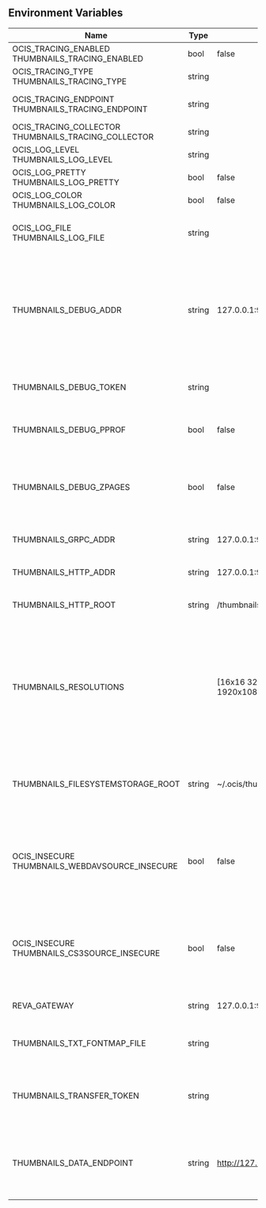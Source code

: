 ## Environment Variables

| Name | Type | Default Value | Description |
|------|------|---------------|-------------|
| OCIS_TRACING_ENABLED<br/>THUMBNAILS_TRACING_ENABLED | bool | false | Enable tracing.|
| OCIS_TRACING_TYPE<br/>THUMBNAILS_TRACING_TYPE | string |  | The tracing type.|
| OCIS_TRACING_ENDPOINT<br/>THUMBNAILS_TRACING_ENDPOINT | string |  | The endpoint of the tracing service.|
| OCIS_TRACING_COLLECTOR<br/>THUMBNAILS_TRACING_COLLECTOR | string |  | The tracing collector.|
| OCIS_LOG_LEVEL<br/>THUMBNAILS_LOG_LEVEL | string |  | The log level.|
| OCIS_LOG_PRETTY<br/>THUMBNAILS_LOG_PRETTY | bool | false | Enable pretty logs.|
| OCIS_LOG_COLOR<br/>THUMBNAILS_LOG_COLOR | bool | false | Enable colored logs.|
| OCIS_LOG_FILE<br/>THUMBNAILS_LOG_FILE | string |  | The path to the log file when logging to file.|
| THUMBNAILS_DEBUG_ADDR | string | 127.0.0.1:9189 | Bind address of the debug server, where metrics, health, config and debug endpoints will be exposed.|
| THUMBNAILS_DEBUG_TOKEN | string |  | Token to secure the metrics endpoint|
| THUMBNAILS_DEBUG_PPROF | bool | false | Enables pprof, which can be used for profiling|
| THUMBNAILS_DEBUG_ZPAGES | bool | false | Enables zpages, which can  be used for collecting and viewing traces in-me|
| THUMBNAILS_GRPC_ADDR | string | 127.0.0.1:9185 | The address off the grpc service.|
| THUMBNAILS_HTTP_ADDR | string | 127.0.0.1:9186 | The address of the HTTP service.|
| THUMBNAILS_HTTP_ROOT | string | /thumbnails | The root path of the HTTP service.|
| THUMBNAILS_RESOLUTIONS |  | [16x16 32x32 64x64 128x128 1920x1080 3840x2160 7680x4320] | The supported target resolutions in the format WidthxHeight e.g. 32x32. You can provide multiple resolutions seperated by a comma.|
| THUMBNAILS_FILESYSTEMSTORAGE_ROOT | string | ~/.ocis/thumbnails | The directory where the filesystem storage will store the thumbnails.|
| OCIS_INSECURE<br/>THUMBNAILS_WEBDAVSOURCE_INSECURE | bool | false | Ignore untrusted SSL certificates when connecting to the webdav source.|
| OCIS_INSECURE<br/>THUMBNAILS_CS3SOURCE_INSECURE | bool | false | Ignore untrusted SSL certificates when connecting to the CS3 source.|
| REVA_GATEWAY | string | 127.0.0.1:9142 | The CS3 gateway endpoint|
| THUMBNAILS_TXT_FONTMAP_FILE | string |  | The path to a font file for txt thumbnails.|
| THUMBNAILS_TRANSFER_TOKEN | string |  | The secret to sign JWT to download the actual thumbnail file.|
| THUMBNAILS_DATA_ENDPOINT | string | http://127.0.0.1:9186/thumbnails/data | The HTTP endpoint where the actual thumbnail file can be downloaded.|